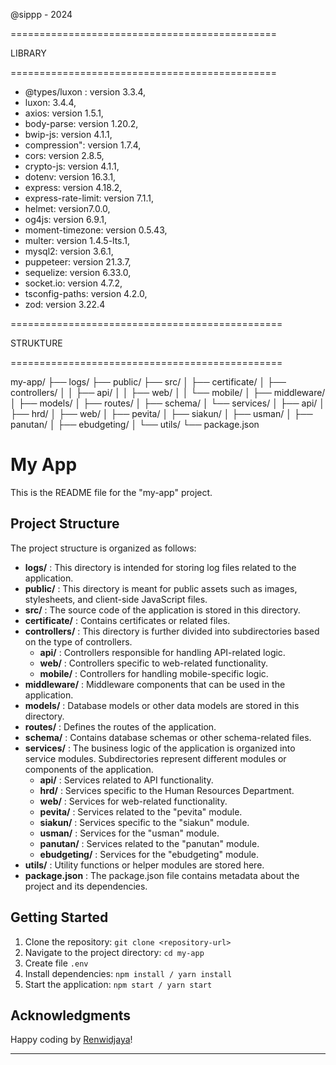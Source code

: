 @sippp - 2024

==============================================

LIBRARY

==============================================

- @types/luxon : version 3.3.4,
- luxon: 3.4.4,
- axios: version 1.5.1,
- body-parse:  version 1.20.2,
- bwip-js: version 4.1.1,
- compression":  version 1.7.4,
- cors: version 2.8.5,
- crypto-js: version 4.1.1,
- dotenv: version 16.3.1,
- express: version 4.18.2,
- express-rate-limit: version 7.1.1,
- helmet: version7.0.0,
- og4js: version 6.9.1,
- moment-timezone: version 0.5.43,
- multer: version 1.4.5-lts.1,
- mysql2: version 3.6.1,
- puppeteer: version 21.3.7,
- sequelize: version 6.33.0,
- socket.io: version 4.7.2,
- tsconfig-paths: version 4.2.0,
- zod: version 3.22.4

===============================================

STRUKTURE

===============================================

my-app/
├── logs/
├── public/
├── src/
│   ├── certificate/
│   ├── controllers/
│   │   ├── api/
│   │   ├── web/
│   │   └── mobile/
│   ├── middleware/
│   ├── models/
│   ├── routes/
│   ├── schema/
│   └── services/
│       ├── api/
│       ├── hrd/
│       ├── web/
│       ├── pevita/
│       ├── siakun/
│       ├── usman/
│       ├── panutan/
│       ├── ebudgeting/
│   └── utils/
└── package.json


# My App

This is the README file for the "my-app" project.

## Project Structure

The project structure is organized as follows:

* **logs/** : This directory is intended for storing log files related to the application.
* **public/** : This directory is meant for public assets such as images, stylesheets, and client-side JavaScript files.
* **src/** : The source code of the application is stored in this directory.
* **certificate/** : Contains certificates or related files.
* **controllers/** : This directory is further divided into subdirectories based on the type of controllers.
  *  **api/** : Controllers responsible for handling API-related logic.
  *  **web/** : Controllers specific to web-related functionality.
  *  **mobile/** : Controllers for handling mobile-specific logic.
* **middleware/** : Middleware components that can be used in the application.
* **models/** : Database models or other data models are stored in this directory.
* **routes/** : Defines the routes of the application.
* **schema/** : Contains database schemas or other schema-related files.
* **services/** : The business logic of the application is organized into service modules. Subdirectories represent different modules or components of the application.
  *  **api/** : Services related to API functionality.
  *  **hrd/** : Services specific to the Human Resources Department.
  *  **web/** : Services for web-related functionality.
  *  **pevita/** : Services related to the "pevita" module.
  *  **siakun/** : Services specific to the "siakun" module.
  *  **usman/** : Services for the "usman" module.
  *  **panutan/** : Services related to the "panutan" module.
  *  **ebudgeting/** : Services for the "ebudgeting" module.
* **utils/** : Utility functions or helper modules are stored here.
* **package.json** : The package.json file contains metadata about the project and its dependencies.

## Getting Started

1. Clone the repository: `git clone <repository-url>`
2. Navigate to the project directory: `cd my-app`
3. Create file `.env`
4. Install dependencies: `npm install / yarn install`
5. Start the application: `npm start / yarn start`



## Acknowledgments

Happy coding by [Renwidjaya](https://github.com/Renwidjaya)!

---

